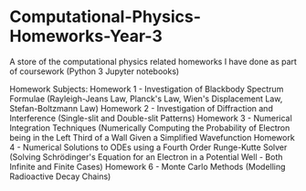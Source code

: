 # Computational-Physics-Homeworks-Year-3
A store of the computational physics related homeworks I have done as part of coursework (Python 3 Jupyter notebooks)

Homework Subjects:
Homework 1 - Investigation of Blackbody Spectrum Formulae (Rayleigh-Jeans Law, Planck's Law, Wien's Displacement Law, Stefan-Boltzmann Law)
Homework 2 - Investigation of Diffraction and Interference (Single-slit and Double-slit Patterns)
Homework 3 - Numerical Integration Techniques (Numerically Computing the Probability of Electron being in the Left Third of a Wall Given a Simplified Wavefunction
Homework 4 - Numerical Solutions to ODEs using a Fourth Order Runge-Kutte Solver (Solving Schrödinger's Equation for an Electron in a Potential Well - Both Infinite and Finite Cases)
Homework 6 - Monte Carlo Methods (Modelling Radioactive Decay Chains)
